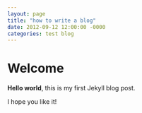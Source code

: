 ```yaml
---
layout: page
title: "how to write a blog"
date: 2012-09-12 12:00:00 -0000
categories: test blog
---
```


# Welcome

**Hello world**, this is my first Jekyll blog post.

I hope you like it!